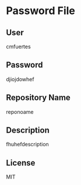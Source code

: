 # Password File

## User

cmfuertes

## Password

djiojdowhef

## Repository Name

reponoame

## Description

fhuhefdescription

## License

MIT

